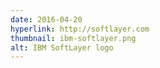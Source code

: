 ```yaml
---
date: 2016-04-20
hyperlink: http://softlayer.com
thumbnail: ibm-softlayer.png
alt: IBM SoftLayer logo
---
```

